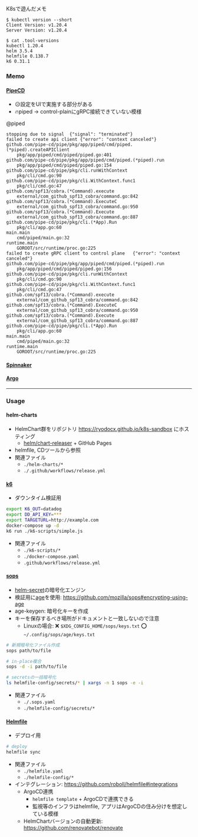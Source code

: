 K8sで遊んだメモ

```
$ kubectl version --short 
Client Version: v1.20.4
Server Version: v1.20.4

$ cat .tool-versions 
kubectl 1.20.4
helm 3.5.4
helmfile 0.138.7
k6 0.31.1
```

### Memo
#### [PipeCD](https://pipecd.dev)
* 😥設定をUIで実施する部分がある
* 🔥piped -> control-plainにgRPC接続できていない模様

@piped
```
stopping due to signal	{"signal": "terminated"}
failed to create api client	{"error": "context canceled"}
github.com/pipe-cd/pipe/pkg/app/piped/cmd/piped.(*piped).createAPIClient
	pkg/app/piped/cmd/piped/piped.go:401
github.com/pipe-cd/pipe/pkg/app/piped/cmd/piped.(*piped).run
	pkg/app/piped/cmd/piped/piped.go:154
github.com/pipe-cd/pipe/pkg/cli.runWithContext
	pkg/cli/cmd.go:90
github.com/pipe-cd/pipe/pkg/cli.WithContext.func1
	pkg/cli/cmd.go:47
github.com/spf13/cobra.(*Command).execute
	external/com_github_spf13_cobra/command.go:842
github.com/spf13/cobra.(*Command).ExecuteC
	external/com_github_spf13_cobra/command.go:950
github.com/spf13/cobra.(*Command).Execute
	external/com_github_spf13_cobra/command.go:887
github.com/pipe-cd/pipe/pkg/cli.(*App).Run
	pkg/cli/app.go:60
main.main
	cmd/piped/main.go:32
runtime.main
	GOROOT/src/runtime/proc.go:225
failed to create gRPC client to control plane	{"error": "context canceled"}
github.com/pipe-cd/pipe/pkg/app/piped/cmd/piped.(*piped).run
	pkg/app/piped/cmd/piped/piped.go:156
github.com/pipe-cd/pipe/pkg/cli.runWithContext
	pkg/cli/cmd.go:90
github.com/pipe-cd/pipe/pkg/cli.WithContext.func1
	pkg/cli/cmd.go:47
github.com/spf13/cobra.(*Command).execute
	external/com_github_spf13_cobra/command.go:842
github.com/spf13/cobra.(*Command).ExecuteC
	external/com_github_spf13_cobra/command.go:950
github.com/spf13/cobra.(*Command).Execute
	external/com_github_spf13_cobra/command.go:887
github.com/pipe-cd/pipe/pkg/cli.(*App).Run
	pkg/cli/app.go:60
main.main
	cmd/piped/main.go:32
runtime.main
	GOROOT/src/runtime/proc.go:225
```

#### [Spinnaker](https://spinnaker.io)

#### [Argo](https://argoproj.github.io/)

---

### Usage

#### helm-charts
* HelmChart群をリポジトリ https://ryodocx.github.io/k8s-sandbox にホスティング
    * [helm/chart-releaser](https://github.com/helm/chart-releaser) + GitHub Pages
* helmfile, CDツールから参照
* 関連ファイル
    * `./helm-charts/*`
    * `./.github/workflows/release.yml`

#### [k6](https://github.com/k6io/k6)
* ダウンタイム検証用

```bash
export K6_OUT=datadog
export DD_API_KEY=***
export TARGETURL=http://example.com
docker-compose up -d
k6 run ./k6-scripts/simple.js
```

* 関連ファイル
    * `./k6-scripts/*`
    * `./docker-compose.yaml`
    * `.github/workflows/release.yml`

#### [sops](https://github.com/mozilla/sops)
* [helm-secret](https://github.com/jkroepke/helm-secrets)の暗号化エンジン
* 検証用に[age](https://github.com/FiloSottile/age)を使用: https://github.com/mozilla/sops#encrypting-using-age
* age-keygen: 暗号化キーを作成
* キーを保存するべき場所がドキュメントと一致しないので注意
    * Linuxの場合: ❌ `$XDG_CONFIG_HOME/sops/keys.txt` ⭕ `~/.config/sops/age/keys.txt`

```bash
# 新規暗号化ファイル作成
sops path/to/file

# in-place複合
sops -d -i path/to/file

# secretsの一括暗号化
ls helmfile-config/secrets/* | xargs -n 1 sops -e -i
```

* 関連ファイル
    * `./.sops.yaml`
    * `./helmfile-config/secrets/*`

#### [Helmfile](https://github.com/roboll/helmfile)
* デプロイ用

```bash
# deploy
helmfile sync
```

* 関連ファイル
    * `./helmfile.yaml`
    * `./helmfile-config/*`
* インテグレーション: https://github.com/roboll/helmfile#integrations
	* ArgoCD連携
		* `helmfile template` + ArgoCDで連携できる
		* 監視等のインフラはhelmfile, アプリはArgoCDの住み分けを想定している模様
	* HelmChartバージョンの自動更新: https://github.com/renovatebot/renovate
